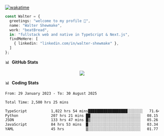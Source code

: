 [![wakatime](https://wakatime.com/badge/user/633611a5-2410-4a66-96ad-ce6a6df384d0.svg)](https://wakatime.com/@633611a5-2410-4a66-96ad-ce6a6df384d0)

```ts
const Walter = {
  greetings: "welcome to my profile 👋",
  name: "Walter Shewmake",
  work: "beatBread",
  in: "fullstack web and native in TypeScript & Next.js",
  findMeHere: [
    { linkedin: "linkedin.com/in/walter-shewmake" },
  ]
};
```

📊 &nbsp;**GitHub Stats**

<p align="center">
<img src="https://streak-stats.demolab.com?user=waltershewmake&theme=monokai&short_numbers=true)](https://git.io/streak-stats" />
</p>

📊 &nbsp;**Coding Stats**

<!--![Wwakatime stats](https://github-readme-stats.vercel.app/api/wakatime?username=waltershewmake&hide_title=true&hide_border=true&langs_count=5&bg_color=00000000&text_color=777)-->


<!--START_SECTION:waka-->

```txt
From: 29 January 2023 - To: 30 August 2025

Total Time: 2,500 hrs 25 mins

TypeScript           1,822 hrs 54 mins██████████████████░░░░░░░   71.64 %
Python               207 hrs 21 mins ██░░░░░░░░░░░░░░░░░░░░░░░   08.15 %
JSON                 133 hrs 47 mins █▒░░░░░░░░░░░░░░░░░░░░░░░   05.26 %
JavaScript           84 hrs 53 mins  █░░░░░░░░░░░░░░░░░░░░░░░░   03.34 %
YAML                 45 hrs          ▒░░░░░░░░░░░░░░░░░░░░░░░░   01.77 %
```

<!--END_SECTION:waka-->
